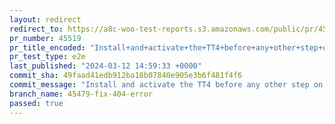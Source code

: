```yaml
---
layout: redirect
redirect_to: https://a8c-woo-test-reports.s3.amazonaws.com/public/pr/45519/e2e/index.html
pr_number: 45519
pr_title_encoded: "Install+and+activate+the+TT4+before+any+other+step+on+the+loader"
pr_test_type: e2e
last_published: "2024-03-12 14:59:33 +0000"
commit_sha: 49faad41edb912ba18b07840e905e3b6f481f4f6
commit_message: "Install and activate the TT4 before any other step on the loader"
branch_name: 45479-fix-404-error
passed: true
---
```

